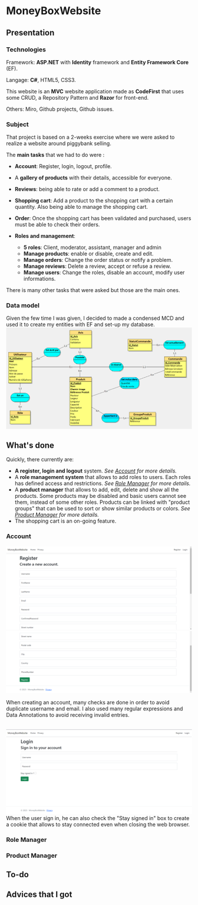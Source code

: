 # MoneyBoxWebsite

## **Presentation**

### Technologies
Framework: **ASP.NET** with **Identity** framework and **Entity Framework Core** (EF).

Langage: **C#**, HTML5, CSS3.

This website is an **MVC** website application made as **CodeFirst** that uses some CRUD, a Repository Pattern and **Razor** for front-end.

Others: Miro, Github projects, Github issues.

### Subject
That project is based on a 2-weeks exercise where we were asked to realize a website around piggybank selling.

The **main tasks** that we had to do were :
- **Account**: Register, login, logout, profile.
- A **gallery of products** with their details, accessible for everyone.
- **Reviews**: being able to rate or add a comment to a product.
- **Shopping cart**: Add a product to the shopping cart with a certain quantity. Also being able to manage the shopping cart.
- **Order**: Once the shopping cart has been validated and purchased, users must be able to check their orders.

- **Roles and management**:
    * **5 roles**: Client, moderator, assistant, manager and admin
    * **Manage products**: enable or disable, create and edit.
    * **Manage orders**: Change the order status or notify a problem.
    * **Manage reviews**: Delete a review, accept or refuse a review.
    * **Manage users**: Change the roles, disable an account, modify user informations.

There is many other tasks that were asked but those are the main ones.

### Data model
Given the few time I was given, I decided to made a condensed MCD and used it to create my entities with EF and set-up my database.
<img src="resources/MCD.png" alt="MCD image">

## What's done

Quickly, there currently are:
- **A register, login and logout** system. 
*See [Account](#account) for more details.*
- A **role management system** that allows to add roles to users. Each roles has defined access and restrictions. 
*See [Role Manager](#role-manager) for more details.*
- A **product manager** that allows to add, edit, delete and show all the products. Some products may be disabled and basic users cannot see them, instead of some other roles. Products can be linked with "product groups" that can be used to sort or show similar products or colors. 
*See [Product Manager](#product-manager) for more details.*
- The shopping cart is an on-going feature.

### Account

<img src="resources/register1.png" alt="register top">
<img src="resources/register2.png" alt="register bottom">

When creating an account, many checks are done in order to avoid duplicate username and email. I also used many regular expressions and Data Annotations to avoid receiving invalid entries.

<br>

<img src="resources/Login.png" alt="login">
When the user sign in, he can also check the "Stay signed in" box to create a cookie that allows to stay connected even when closing the web browser.

### Role Manager

### Product Manager

## To-do

## Advices that I got